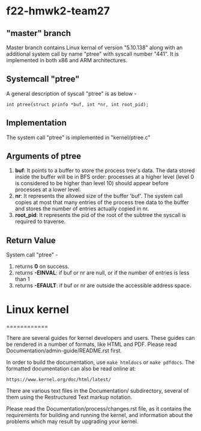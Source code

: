# f22-hmwk2-team27
## "master" branch
Master branch contains Linux kernal of version "5.10.138" along with an additional system call by name "ptree" with syscall number "441". It is implemented in both x86 and ARM architectures.
## Systemcall "ptree"
A general description of syscall "ptree" is as below - 
```
int ptree(struct prinfo *buf, int *nr, int root_pid);
```
## Implementation
The system call "ptree" is implemented in "kernel/ptree.c"
## Arguments of ptree
1. **buf**:  It points to a buffer to store the process tree's data. The data stored inside the buffer will be in BFS order: processes at a higher level (level 0 is considered to be higher than level 10) should appear before processes at a lower level.
2. **nr**:  It represents the allowed size of the buffer 'buf'. The system call copies at most that many entries of the process tree data to the buffer and stores the number of entries actually copied in nr.
3. **root_pid**: It represents the pid of the root of the subtree the syscall is required to traverse. 
## Return Value
System call "ptree" -
1. returns **0** on success.
2. returns **-EINVAL**: if buf or nr are null, or if the number of entries is less than 1
3. returns **-EFAULT**: if buf or nr are outside the accessible address space.



# Linux kernel
============

There are several guides for kernel developers and users. These guides can
be rendered in a number of formats, like HTML and PDF. Please read
Documentation/admin-guide/README.rst first.

In order to build the documentation, use ``make htmldocs`` or
``make pdfdocs``.  The formatted documentation can also be read online at:

    https://www.kernel.org/doc/html/latest/

There are various text files in the Documentation/ subdirectory,
several of them using the Restructured Text markup notation.

Please read the Documentation/process/changes.rst file, as it contains the
requirements for building and running the kernel, and information about
the problems which may result by upgrading your kernel.


